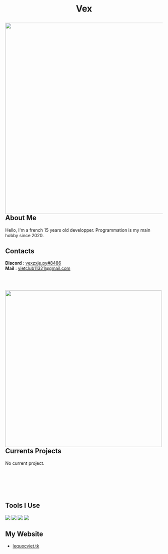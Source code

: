 # <p align="center">Vex</p>
<img align="right" src="https://github-readme-stats.vercel.app/api?username=vxsecurity-dev&show_icons=true&locale=en&theme=midnight-purple&hide_border=true" width="610"/>

## About Me
Hello, I'm a french 15 years old developper. Programmation is my main hobby since 2020.

## Contacts
**Discord** : [vexzxje.py#8486](https://discord.com/user/453842926691287040)
<br>
**Mail** : [vietclub11321@gmail.com](vietclub11321@gmail.com)

<br><br>

<img align="left" src="https://github-readme-streak-stats.herokuapp.com/?user=vxsecurity-dev&theme=midnight-purple&hide_border=true" width="500"/>

## Currents Projects
No current project.
<br><br><br><br><br><br>
  
## Tools I Use
[![](https://skillicons.dev/icons?i=python)](https://python.org)
[![](https://skillicons.dev/icons?i=vscode)](https://vscode.dev)
[![](https://skillicons.dev/icons?i=github)](https://github.com)
[![](https://skillicons.dev/icons?i=discord)](https://discord.com)

## My Website
* [lequocviet.tk](https://lequocviet.tk)
